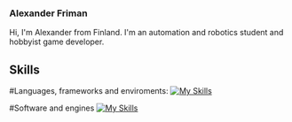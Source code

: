 ### Alexander Friman
Hi, I'm Alexander from Finland. I'm an automation and robotics student and hobbyist game developer.

## Skills
#Languages, frameworks and enviroments:
[![My Skills](https://skillicons.dev/icons?i=js,html,css,c,cs,py,scala,nodejs,express)]()

#Software and engines
[![My Skills](https://skillicons.dev/icons?i=arduino,blender,godot,unity,idea,vscode)]()

